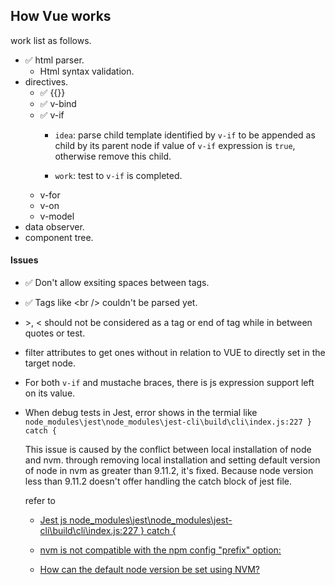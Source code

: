 ## How Vue works

work list as follows.

- ✅ html parser.
  - Html syntax validation.
- directives.
  - ✅ {{}}
  - ✅ v-bind
  - ✅ v-if
    - `idea`: parse child template identified by `v-if` to be appended as child by its parent node if value of `v-if` expression is `true`, otherwise remove this child.

    - `work`: test to `v-if` is completed.
  - v-for
  - v-on
  - v-model
- data observer.
- component tree.

#### Issues
- ✅ Don't allow exsiting spaces between tags.
- ✅ Tags like \<br /> couldn't be parsed yet.
- \>, < should not be considered as a tag or end of tag while in between quotes or test.
- filter attributes to get ones without in relation to VUE to directly set in the target node.
- For both `v-if` and mustache braces, there is js expression support left on its value. 
- When debug tests in Jest, error shows in the termial like `node_modules\jest\node_modules\jest-cli\build\cli\index.js:227 } catch {`

  This issue is caused by the conflict between local installation of node and nvm. through removing local installation and setting default version of node in nvm as greater than 9.11.2, it's fixed.
  Because node version less than 9.11.2 doesn't offer handling the catch block of jest file.

  refer to 
  - [Jest js node_modules\jest\node_modules\jest-cli\build\cli\index.js:227 } catch {](https://stackoverflow.com/questions/64660449/jest-js-node-modules-jest-node-modules-jest-cli-build-cli-index-js227-catch)

  - [nvm is not compatible with the npm config "prefix" option:](https://stackoverflow.com/questions/34718528/nvm-is-not-compatible-with-the-npm-config-prefix-option)

  - [How can the default node version be set using NVM?](https://stackoverflow.com/questions/47190861/how-can-the-default-node-version-be-set-using-nvm)

